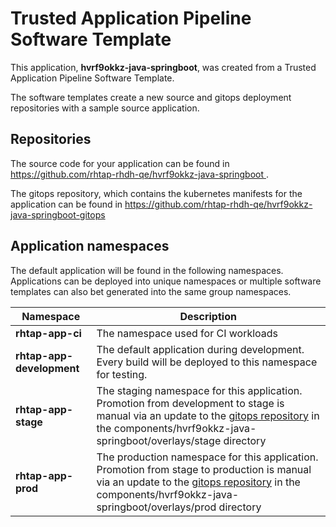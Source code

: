 # Trusted Application Pipeline Software Template

This application, **hvrf9okkz-java-springboot**, was created from a Trusted Application Pipeline Software Template.

The software templates create a new source and gitops deployment repositories with a sample source application. 

## Repositories

The source code for your application can be found in [https://github.com/rhtap-rhdh-qe/hvrf9okkz-java-springboot ](https://github.com/rhtap-rhdh-qe/hvrf9okkz-java-springboot ).
 
The gitops repository, which contains the kubernetes manifests for the application can be found in 
[https://github.com/rhtap-rhdh-qe/hvrf9okkz-java-springboot-gitops ](https://github.com/rhtap-rhdh-qe/hvrf9okkz-java-springboot-gitops ) 

## Application namespaces 

The default application will be found in the following namespaces. Applications can be deployed into unique namespaces or multiple software templates can also bet generated into the same group namespaces.  

|  Namespace   |  Description   |  
| -------- | -------- |
| **rhtap-app-ci** | The namespace used for CI workloads |
| **rhtap-app-development** | The default application during development. Every build will be deployed to this namespace for testing. |
| **rhtap-app-stage** | The staging namespace for this application. Promotion from development to stage is manual via an update to the [gitops repository](https://github.com/rhtap-rhdh-qe/hvrf9okkz-java-springboot-gitops ) in the components/hvrf9okkz-java-springboot/overlays/stage directory |
| **rhtap-app-prod** | The production namespace for this application. Promotion from stage to production is manual via an update to the [gitops repository](https://github.com/rhtap-rhdh-qe/hvrf9okkz-java-springboot-gitops ) in the components/hvrf9okkz-java-springboot/overlays/prod directory |
